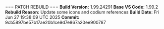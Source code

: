 === PATCH REBUILD ===
**Build Version:** 1.99.24291
**Base VS Code:** 1.99.2
**Rebuild Reason:** Update some icons and codium references
**Build Date:** Fri Jun 27 19:38:09 UTC 2025
**Commit:** 9cb5897be57b17ae20b1ce9d7e867a20ee900787
